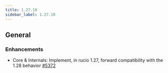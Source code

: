 ```yaml
---
title: 1.27.10
sidebar_label: 1.27.10
---
```


## General

### Enhancements

- Core & Internals: Implement, in rucio 1.27, forward compatibility with the 1.28 behavior [#5372](https://github.com/rucio/rucio/issues/5372)